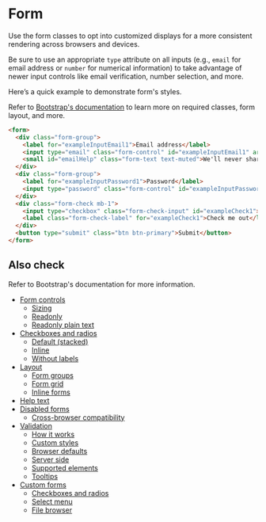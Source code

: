 # Form

Use the form classes to opt into customized displays for a more consistent rendering across browsers and devices.

Be sure to use an appropriate `type` attribute on all inputs (e.g., `email` for email address or `number` for numerical information) to take advantage of newer input controls like email verification, number selection, and more.

Here’s a quick example to demonstrate form's styles.

Refer to [Bootstrap's documentation](https://getbootstrap.com/docs/4.0/components/forms/#overview) to learn more on required classes, form layout, and more.

<!-- STORY -->

```html
<form>
  <div class="form-group">
    <label for="exampleInputEmail1">Email address</label>
    <input type="email" class="form-control" id="exampleInputEmail1" aria-describedby="emailHelp" placeholder="Enter email">
    <small id="emailHelp" class="form-text text-muted">We'll never share your email with anyone else.</small>
  </div>
  <div class="form-group">
    <label for="exampleInputPassword1">Password</label>
    <input type="password" class="form-control" id="exampleInputPassword1" placeholder="Password">
  </div>
  <div class="form-check mb-1">
    <input type="checkbox" class="form-check-input" id="exampleCheck1">
    <label class="form-check-label" for="exampleCheck1">Check me out</label>
  </div>
  <button type="submit" class="btn btn-primary">Submit</button>
</form>
```

## Also check

Refer to Bootstrap's documentation for more information.

- [Form controls][0]
  - [Sizing][1]
  - [Readonly][2]
  - [Readonly plain text][3]
- [Checkboxes and radios][4]
  - [Default (stacked)][5]
  - [Inline][6]
  - [Without labels][7]
- [Layout][8]
  - [Form groups][9]
  - [Form grid][10]
  - [Inline forms][11]
- [Help text][12]
- [Disabled forms][13]
  - [Cross-browser compatibility][14]
- [Validation][15]
  - [How it works][16]
  - [Custom styles][17]
  - [Browser defaults][18]
  - [Server side][19]
  - [Supported elements][20]
  - [Tooltips][21]
- [Custom forms][22]
  - [Checkboxes and radios][23]
  - [Select menu][24]
  - [File browser][25]

[0]: https://getbootstrap.com/docs/4.0/components/forms/#form-controls
[1]: https://getbootstrap.com/docs/4.0/components/forms/#sizing
[2]: https://getbootstrap.com/docs/4.0/components/forms/#readonly
[3]: https://getbootstrap.com/docs/4.0/components/forms/#readonly-plain-text
[4]: https://getbootstrap.com/docs/4.0/components/forms/#checkboxes-and-radios
[5]: https://getbootstrap.com/docs/4.0/components/forms/#default-stacked
[6]: https://getbootstrap.com/docs/4.0/components/forms/#inline
[7]: https://getbootstrap.com/docs/4.0/components/forms/#without-labels
[8]: https://getbootstrap.com/docs/4.0/components/forms/#layout
[9]: https://getbootstrap.com/docs/4.0/components/forms/#form-groups
[10]: https://getbootstrap.com/docs/4.0/components/forms/#form-grid
[11]: https://getbootstrap.com/docs/4.0/components/forms/#inline-forms
[12]: https://getbootstrap.com/docs/4.0/components/forms/#help-text
[13]: https://getbootstrap.com/docs/4.0/components/forms/#disabled-forms
[14]: https://getbootstrap.com/docs/4.0/components/forms/#cross-browser-compatibility
[15]: https://getbootstrap.com/docs/4.0/components/forms/#validation
[16]: https://getbootstrap.com/docs/4.0/components/forms/#how-it-works
[17]: https://getbootstrap.com/docs/4.0/components/forms/#custom-styles
[18]: https://getbootstrap.com/docs/4.0/components/forms/#browser-defaults
[19]: https://getbootstrap.com/docs/4.0/components/forms/#server-side
[20]: https://getbootstrap.com/docs/4.0/components/forms/#supported-elements
[21]: https://getbootstrap.com/docs/4.0/components/forms/#tooltips
[22]: https://getbootstrap.com/docs/4.0/components/forms/#custom-forms
[23]: https://getbootstrap.com/docs/4.0/components/forms/#checkboxes-and-radios-1
[24]: https://getbootstrap.com/docs/4.0/components/forms/#select-menu
[25]: https://getbootstrap.com/docs/4.0/components/forms/#file-browser

